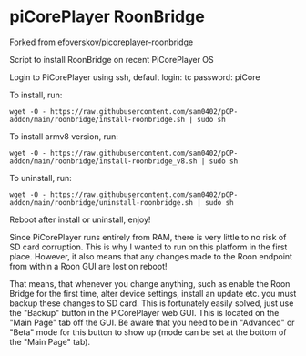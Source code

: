 # piCorePlayer RoonBridge 
Forked from efoverskov/picoreplayer-roonbridge

Script to install RoonBridge on recent PiCorePlayer OS

Login to PiCorePlayer using ssh, default login: tc  password: piCore

To install, run:

`wget -O - https://raw.githubusercontent.com/sam0402/pCP-addon/main/roonbridge/install-roonbridge.sh | sudo sh`

To install armv8 version, run:

`wget -O - https://raw.githubusercontent.com/sam0402/pCP-addon/main/roonbridge/install-roonbridge_v8.sh | sudo sh`

To uninstall, run:

`wget -O - https://raw.githubusercontent.com/sam0402/pCP-addon/main/roonbridge/uninstall-roonbridge.sh | sudo sh`

Reboot after install or uninstall, enjoy!

Since PiCorePlayer runs entirely from RAM, there is very little to no risk of SD card corruption. This is why I wanted to run on this platform in the first place. However, it also means that any changes made to the Roon endpoint from within a Roon GUI are lost on reboot!

That means, that whenever you change anything, such as enable the Roon Bridge for the first time, alter device settings, install an update etc. you must backup these changes to SD card. This is fortunately easily solved, just use the "Backup" button in the PiCorePlayer web GUI. This is located on the "Main Page" tab off the GUI. Be aware that you need to be in "Advanced" or "Beta" mode for this button to show up (mode can be set at the bottom of the "Main Page" tab).
